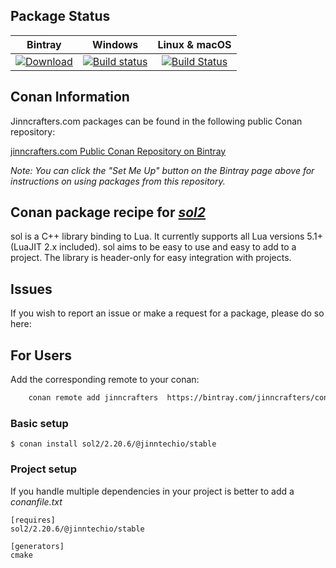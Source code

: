 ## Package Status

| Bintray | Windows | Linux & macOS |
|:--------:|:---------:|:-----------------:|
|[![Download](https://api.bintray.com/packages/jinntechio/public-conan/package_name%3Abincrafters/images/download.svg) ](https://bintray.com/bincrafters/public-conan/package_name%3Abincrafters/_latestVersion)|[![Build status](https://ci.appveyor.com/api/projects/status/github/bincrafters/conan-package_name?svg=true)](https://ci.appveyor.com/project/bincrafters/conan-package_name)|[![Build Status](https://travis-ci.com/bincrafters/conan-package_name.svg)](https://travis-ci.com/bincrafters/conan-package_name)|

## Conan Information

Jinncrafters.com packages can be found in the following public Conan repository:

[jinncrafters.com Public Conan Repository on Bintray](https://bintray.com/jinncrafters/conan)

*Note: You can click the "Set Me Up" button on the Bintray page above for instructions on using packages from this repository.*

## Conan package recipe for [*sol2*](https://sol2.readthedocs.io/en/latest/)

sol is a C++ library binding to Lua. It currently supports all Lua versions 5.1+ (LuaJIT 2.x included). 
sol aims to be easy to use and easy to add to a project. The library is header-only for easy integration with projects.

## Issues

If you wish to report an issue or make a request for a package, please do so here:


## For Users

Add the corresponding remote to your conan:

```bash
    conan remote add jinncrafters  https://bintray.com/jinncrafters/conan
```

### Basic setup

    $ conan install sol2/2.20.6/@jinntechio/stable

### Project setup

If you handle multiple dependencies in your project is better to add a *conanfile.txt*

    [requires]
    sol2/2.20.6/@jinntechio/stable

    [generators]
    cmake